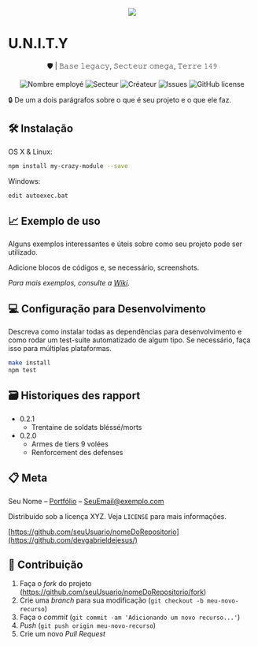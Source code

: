 <p align="center">
<img src="https://media.discordapp.net/attachments/807649015083958292/808782140116041769/Capture_decrans_20210209-203005.png?width=960&height=553">
</p>

# U.N.I.T.Y

<p align="center">
🛡 | 𝙱𝚊𝚜𝚎 𝚕𝚎𝚐𝚊𝚌𝚢, 𝚂𝚎𝚌𝚝𝚎𝚞𝚛 𝚘𝚖𝚎𝚐𝚊, 𝚃𝚎𝚛𝚛𝚎 𝟷𝟺𝟿
</p>

<p align="center">
  <img alt="Nombre employé" src="https://img.shields.io/static/v1?label=Employés&message=8459&style=for-the-badge&color=4A90E2&labelColor=222222" />
     
   <img alt="Secteur" src="https://img.shields.io/static/v1?label=Secteur%20Protégée&message=48&style=for-the-badge&color=4A90E2&labelColor=222222" />

   <img alt="Créateur" src="https://img.shields.io/static/v1?label=Créateur&message=Xavier%20Preston&style=for-the-badge&color=4A90E2&labelColor=222222" />

   <img alt="Issues" src="https://img.shields.io/github/issues/devgabrieldejesus/readme-model?color=4A90E2&label=Missions%20Prévues&logo=3C424B&logoColor=3C424B&style=for-the-badge&labelColor=222222" />

   <img alt="GitHub license" src="https://img.shields.io/github/license/devgabrieldejesus/readme-model?color=4A90E2&label=LICENSE&logo=3C424B&logoColor=3C424B&style=for-the-badge&labelColor=222222" />

</p>

🔒 De um a dois parágrafos sobre o que é seu projeto e o que ele faz.

## 🛠 Instalação

OS X & Linux:

```sh
npm install my-crazy-module --save
```

Windows:

```sh
edit autoexec.bat
```

## 📈 Exemplo de uso

Alguns exemplos interessantes e úteis sobre como seu projeto pode ser utilizado.

Adicione blocos de códigos e, se necessário, screenshots.

_Para mais exemplos, consulte a [Wiki](wiki)._ 

## 💻 Configuração para Desenvolvimento

Descreva como instalar todas as dependências para desenvolvimento e como rodar um test-suite automatizado de algum tipo. Se necessário, faça isso para múltiplas plataformas.

```sh
make install
npm test
```

## 🗃 Historiques des rapport

* 0.2.1
    * Trentaine de soldats bléssé/morts
* 0.2.0
    * Armes de tiers 9 volées
    * Renforcement des defenses


## 📋 Meta

Seu Nome – [Portfólio](https://www...) – SeuEmail@exemplo.com

Distribuído sob a licença XYZ. Veja `LICENSE` para mais informações.

[https://github.com/seuUsuario/nomeDoRepositorio](https://github.com/devgabrieldejesus/)

## 🚀 Contribuição

1. Faça o _fork_ do projeto (<https://github.com/seuUsuario/nomeDoRepositorio/fork>)
2. Crie uma _branch_ para sua modificação (`git checkout -b meu-novo-recurso`)
3. Faça o _commit_ (`git commit -am 'Adicionando um novo recurso...'`)
4. _Push_ (`git push origin meu-novo-recurso`)
5. Crie um novo _Pull Request_
